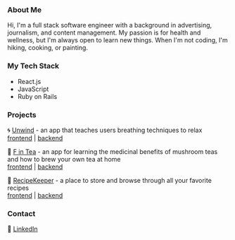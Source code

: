 ### About Me

Hi, I'm a full stack software engineer with a background in advertising, journalism, and content management. My passion is for health and wellness, but I'm always open to learn new things. When I'm not coding, I'm hiking, cooking, or painting.

### My Tech Stack
- React.js
- JavaScript
- Ruby on Rails 
  
 ### Projects
 🌀 [Unwind](https://www.youtube.com/watch?v=v7KwQT727PM&feature=youtu.be) - an app that teaches users breathing techniques to relax<br />
 [frontend](https://github.com/vmar13/unwind-frontend) | [backend](https://github.com/vmar13/unwind-backend) <br />
 
 🍄 [F in Tea](https://www.youtube.com/watch?v=l5ohSkA93hI&t) - an app for learning the medicinal benefits of mushroom teas and how to brew your own tea at home <br />
  [frontend](https://github.com/vmar13/mushroom-frontend) | [backend](https://github.com/vmar13/mushroom-backend) <br />
  
 📒 [RecipeKeeper](https://www.youtube.com/watch?v=gzZPe8y9l1U) - a place to store and browse through all your favorite recipes <br />
 [frontend](https://github.com/vmar13/recipeKeeper-client) | [backend](https://github.com/vmar13/recipeKeeper) <br />
 
 ### Contact
 💼 [LinkedIn](https://www.linkedin.com/in/vanessa-martinez-995b7059/)
 
<!--
**vmar13/vmar13** is a ✨ _special_ ✨ repository because its `README.md` (this file) appears on your GitHub profile.

Here are some ideas to get you started:

- 🔭 I’m currently working on ...
- 🌱 I’m currently learning ...
- 👯 I’m looking to collaborate on ...
- 🤔 I’m looking for help with ...
- 💬 Ask me about ...
- 📫 How to reach me: ...
- 😄 Pronouns: ...
- ⚡ Fun fact: ...
-->
